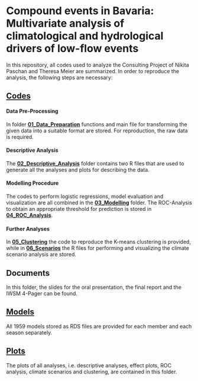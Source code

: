 # Compound events in Bavaria: Multivariate analysis of climatological and hydrological drivers of low-flow events
In this repository, all codes used to analyze the Consulting Project of Nikita Paschan and Theresa Meier are summarized. In order to reproduce the analysis, the following steps are necessary:
## [Codes](https://github.com/TheresaMeier/Consulting_Hydrology/tree/master/Codes)
#### Data Pre-Processing
In folder [**01_Data_Preparation**](https://github.com/TheresaMeier/Consulting_Hydrology/tree/master/Codes/01_Data_Preparation) functions and main file for transforming the given data into a suitable format are stored. For reproduction, the raw data is required.
#### Descriptive Analysis
The [**02_Descriptive_Analysis**](https://github.com/TheresaMeier/Consulting_Hydrology/tree/master/Codes/02_Descriptive%20Analysis) folder contains two R files that are used to generate all the analyses and plots for describing the data. 
#### Modelling Procedure
The codes to perform logistic regressions, model evaluation and visualization are all combined in the [**03_Modelling**](https://github.com/TheresaMeier/Consulting_Hydrology/tree/master/Codes/03_Modelling) folder. The ROC-Analysis to obtain an appropriate threshold for prediction is stored in [**04_ROC_Analysis**](https://github.com/TheresaMeier/Consulting_Hydrology/tree/master/Codes/04_ROC_Analysis).
#### Further Analyses
In [**05_Clustering**](https://github.com/TheresaMeier/Consulting_Hydrology/tree/master/Codes/05_Clustering) the code to reproduce the K-means clustering is provided, while in [**06_Scenarios**](https://github.com/TheresaMeier/Consulting_Hydrology/tree/master/Codes/06_Scenarios) the R files for performing and visualizing the climate scenario analysis are stored.
## Documents
In this folder, the slides for the oral presentation, the final report and the IWSM 4-Pager can be found.
## [Models](https://github.com/TheresaMeier/Consulting_Hydrology/tree/master/Models)
All 1959 models stored as RDS files are provided for each member and each season separately.
## [Plots](https://github.com/TheresaMeier/Consulting_Hydrology/tree/master/Plots)
The plots of all analyses, i.e. descriptive analyses, effect plots, ROC analysis, climate scenarios and clustering, are contained in this folder.
